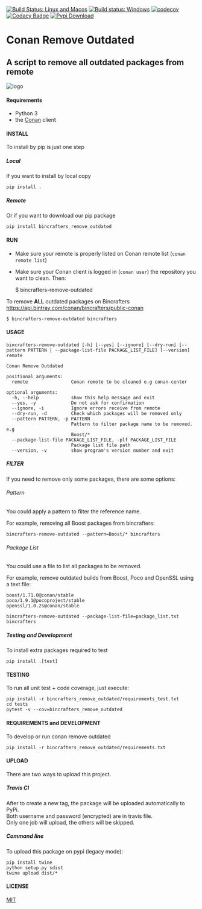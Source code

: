[![Build Status: Linux and Macos](https://travis-ci.org/bincrafters/bincrafters-remove-outdated.svg?branch=master)](https://travis-ci.org/bincrafters/bincrafters-remove-outdated)
[![Build status: Windows](https://ci.appveyor.com/api/projects/status/github/bincrafters/bincrafters-remove-outdated?svg=true)](https://ci.appveyor.com/project/bincrafters/bincrafters-remove-outdated)
[![codecov](https://codecov.io/gh/bincrafters/bincrafters-remove-outdated/branch/master/graph/badge.svg)](https://codecov.io/gh/bincrafters/bincrafters-remove-outdated)
[![Codacy Badge](https://api.codacy.com/project/badge/Grade/314bf09e0f214735849519143025e6c4)](https://www.codacy.com/app/uilianries/bincrafters-remove-outdated?utm_source=github.com&amp;utm_medium=referral&amp;utm_content=bincrafters/bincrafters-remove-outdated&amp;utm_campaign=Badge_Grade)
[![Pypi Download](https://img.shields.io/badge/download-pypi-blue.svg)](https://pypi.python.org/pypi/bincrafters-remove-outdated)

# Conan Remove Outdated

## A script to remove all outdated packages from remote

![logo](logo.png)

#### Requirements
  * Python 3 
  * the [Conan](https://conan.io) client


#### INSTALL
To install by pip is just one step

##### Local
If you want to install by local copy

    pip install .

##### Remote
Or if you want to download our pip package

    pip install bincrafters_remove_outdated

#### RUN

- Make sure your remote is properly listed on Conan remote list (`conan remote list`)
- Make sure your Conan client is logged in (`conan user`) the repository you want to clean. Then:

    $ bincrafters-remove-outdated <repository>

To remove **ALL** outdated packages on Bincrafters https://api.bintray.com/conan/bincrafters/public-conan

    $ bincrafters-remove-outdated bincrafters

#### USAGE

```
bincrafters-remove-outdated [-h] [--yes] [--ignore] [--dry-run] [--pattern PATTERN | --package-list-file PACKAGE_LIST_FILE] [--version] remote

Conan Remove Outdated

positional arguments:
  remote                Conan remote to be cleaned e.g conan-center

optional arguments:
  -h, --help            show this help message and exit
  --yes, -y             Do not ask for confirmation
  --ignore, -i          Ignore errors receive from remote
  --dry-run, -d         Check which packages will be removed only
  --pattern PATTERN, -p PATTERN
                        Pattern to filter package name to be removed. e.g
                        Boost/*
  --package-list-file PACKAGE_LIST_FILE, -plf PACKAGE_LIST_FILE
                        Package list file path
  --version, -v         show program's version number and exit
```

##### FILTER
If you need to remove only some packages, there are some options:

###### Pattern
You could apply a pattern to filter the reference name.

For example, removing all Boost packages from bincrafters:

    bincrafters-remove-outdated --pattern=Boost/* bincrafters

###### Package List
You could use a file to list all packages to be removed.

For example, remove outdated builds from Boost, Poco and OpenSSL using a text file:

```
boost/1.71.0@conan/stable
poco/1.9.1@pocoproject/stable
openssl/1.0.2s@conan/stable
```

    bincrafters-remove-outdated --package-list-file=package_list.txt bincrafters

##### Testing and Development
To install extra packages required to test

    pip install .[test]


#### TESTING
To run all unit test + code coverage, just execute:

    pip install -r bincrafters_remove_outdated/requirements_test.txt
    cd tests
    pytest -v --cov=bincrafters_remove_outdated


#### REQUIREMENTS and DEVELOPMENT
To develop or run conan remove outdated

    pip install -r bincrafters_remove_outdated/requirements.txt


#### UPLOAD
There are two ways to upload this project.

##### Travis CI
After to create a new tag, the package will be uploaded automatically to PyPi.  
Both username and password (encrypted) are in travis file.  
Only one job will upload, the others will be skipped.


##### Command line
To upload this package on pypi (legacy mode):

    pip install twine
    python setup.py sdist
    twine upload dist/*


#### LICENSE
[MIT](LICENSE.md)

